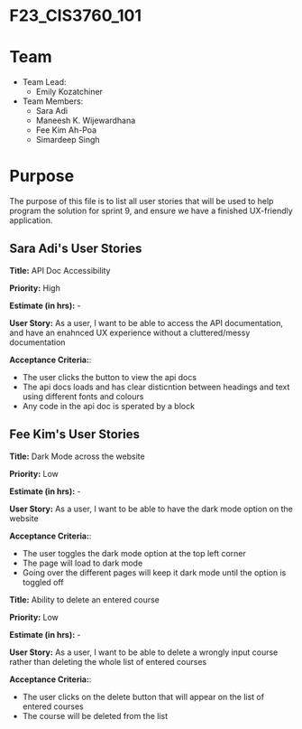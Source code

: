 # F23_CIS3760_101

# Team

-   Team Lead:
    -   Emily Kozatchiner
-   Team Members:
    -   Sara Adi
    -   Maneesh K. Wijewardhana
    -   Fee Kim Ah-Poa
    -   Simardeep Singh

# Purpose

The purpose of this file is to list all user stories that will be used to help program the solution for sprint 9, and ensure we have a finished UX-friendly application.

## Sara Adi's User Stories

**Title:** API Doc Accessibility

**Priority:** High

**Estimate (in hrs):** -

**User Story:**  As a user, I want to be able to access the API documentation, and have an enahnced UX experience without a cluttered/messy documentation

**Acceptance Criteria:**:

-   The user clicks the button to view the api docs
-   The api docs loads and has clear disticntion between headings and text using different fonts and colours
-   Any code in the api doc is sperated by a block

## Fee Kim's User Stories

**Title:** Dark Mode across the website

**Priority:** Low

**Estimate (in hrs):** -

**User Story:**  As a user, I want to be able to have the dark mode option on the website

**Acceptance Criteria:**:

-   The user toggles the dark mode option at the top left corner
-   The page will load to dark mode
-   Going over the different pages will keep it dark mode until the option is toggled off

**Title:** Ability to delete an entered course

**Priority:** Low

**Estimate (in hrs):** -

**User Story:**  As a user, I want to be able to delete a wrongly input course rather than deleting the whole list of 
entered courses

**Acceptance Criteria:**:

-   The user clicks on the delete button that will appear on the list of entered courses
-   The course will be deleted from the list
